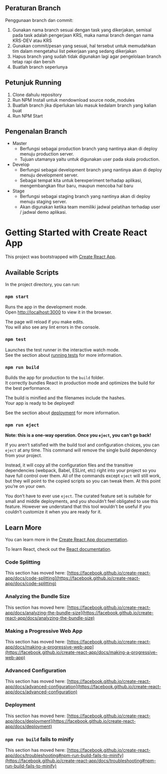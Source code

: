 ## Peraturan Branch

Penggunaan branch dan commit:

1. Gunakan nama branch sesuai dengan task yang dikerjakan, semisal pada task adalah pengerjaan KRS, maka namai branch dengan nama KRS-DEV atau KRS
2. Gunakan commit/pesan yang sesuai, hal tersebut untuk memudahkan tim dalam mengetahui list pekerjaan yang sedang dikerjakan
3. Hapus branch yang sudah tidak digunakan lagi agar pengelolaan branch tetap rapi dan bersih
4. Buatlah branch seperlunya

## Petunjuk Running

1. Clone dahulu repository
2. Run NPM Install untuk mendownload source node_modules
3. Buatlah branch jika diperlukan lalu masuk kedalam branch yang kalian buat
4. Run NPM Start

## Pengenalan Branch

- Master
  - Berfungsi sebagai production branch yang nantinya akan di deploy menuju production server.
  - Tujuan utamanya yaitu untuk digunakan user pada skala production.
- Develop
  - Berfungsi sebagai development branch yang nantinya akan di deploy menuju development server.
  - Sebagai tempat kita untuk berexperiment terhadap aplikasi, mengembangkan fitur baru, maupun mencoba hal baru
- Stage
  - Berfungsi sebagai staging branch yang nantinya akan di deploy menuju staging server.
  - Akan digunakan ketika team memiliki jadwal pelatihan terhadap user / jadwal demo aplikasi.

# Getting Started with Create React App

This project was bootstrapped with [Create React App](https://github.com/facebook/create-react-app).

## Available Scripts

In the project directory, you can run:

### `npm start`

Runs the app in the development mode.\
Open [http://localhost:3000](http://localhost:3000) to view it in the browser.

The page will reload if you make edits.\
You will also see any lint errors in the console.

### `npm test`

Launches the test runner in the interactive watch mode.\
See the section about [running tests](https://facebook.github.io/create-react-app/docs/running-tests) for more information.

### `npm run build`

Builds the app for production to the `build` folder.\
It correctly bundles React in production mode and optimizes the build for the best performance.

The build is minified and the filenames include the hashes.\
Your app is ready to be deployed!

See the section about [deployment](https://facebook.github.io/create-react-app/docs/deployment) for more information.

### `npm run eject`

**Note: this is a one-way operation. Once you `eject`, you can’t go back!**

If you aren’t satisfied with the build tool and configuration choices, you can `eject` at any time. This command will remove the single build dependency from your project.

Instead, it will copy all the configuration files and the transitive dependencies (webpack, Babel, ESLint, etc) right into your project so you have full control over them. All of the commands except `eject` will still work, but they will point to the copied scripts so you can tweak them. At this point you’re on your own.

You don’t have to ever use `eject`. The curated feature set is suitable for small and middle deployments, and you shouldn’t feel obligated to use this feature. However we understand that this tool wouldn’t be useful if you couldn’t customize it when you are ready for it.

## Learn More

You can learn more in the [Create React App documentation](https://facebook.github.io/create-react-app/docs/getting-started).

To learn React, check out the [React documentation](https://reactjs.org/).

### Code Splitting

This section has moved here: [https://facebook.github.io/create-react-app/docs/code-splitting](https://facebook.github.io/create-react-app/docs/code-splitting)

### Analyzing the Bundle Size

This section has moved here: [https://facebook.github.io/create-react-app/docs/analyzing-the-bundle-size](https://facebook.github.io/create-react-app/docs/analyzing-the-bundle-size)

### Making a Progressive Web App

This section has moved here: [https://facebook.github.io/create-react-app/docs/making-a-progressive-web-app](https://facebook.github.io/create-react-app/docs/making-a-progressive-web-app)

### Advanced Configuration

This section has moved here: [https://facebook.github.io/create-react-app/docs/advanced-configuration](https://facebook.github.io/create-react-app/docs/advanced-configuration)

### Deployment

This section has moved here: [https://facebook.github.io/create-react-app/docs/deployment](https://facebook.github.io/create-react-app/docs/deployment)

### `npm run build` fails to minify

This section has moved here: [https://facebook.github.io/create-react-app/docs/troubleshooting#npm-run-build-fails-to-minify](https://facebook.github.io/create-react-app/docs/troubleshooting#npm-run-build-fails-to-minify)
